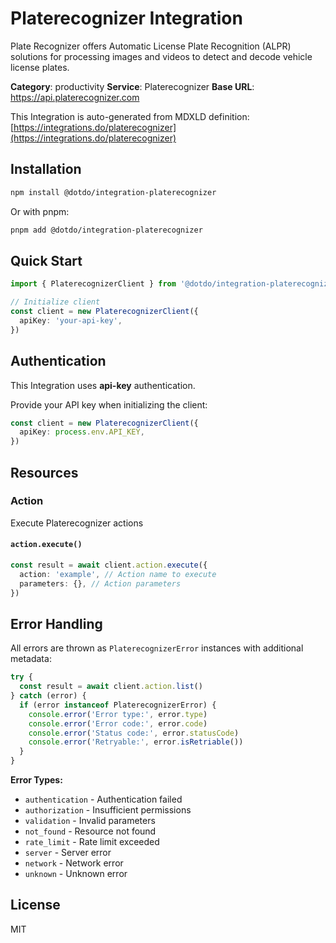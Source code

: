 # Platerecognizer Integration

Plate Recognizer offers Automatic License Plate Recognition (ALPR) solutions for processing images and videos to detect and decode vehicle license plates.

**Category**: productivity
**Service**: Platerecognizer
**Base URL**: https://api.platerecognizer.com

This Integration is auto-generated from MDXLD definition: [https://integrations.do/platerecognizer](https://integrations.do/platerecognizer)

## Installation

```bash
npm install @dotdo/integration-platerecognizer
```

Or with pnpm:

```bash
pnpm add @dotdo/integration-platerecognizer
```

## Quick Start

```typescript
import { PlaterecognizerClient } from '@dotdo/integration-platerecognizer'

// Initialize client
const client = new PlaterecognizerClient({
  apiKey: 'your-api-key',
})
```

## Authentication

This Integration uses **api-key** authentication.

Provide your API key when initializing the client:

```typescript
const client = new PlaterecognizerClient({
  apiKey: process.env.API_KEY,
})
```

## Resources

### Action

Execute Platerecognizer actions

#### `action.execute()`

```typescript
const result = await client.action.execute({
  action: 'example', // Action name to execute
  parameters: {}, // Action parameters
})
```

## Error Handling

All errors are thrown as `PlaterecognizerError` instances with additional metadata:

```typescript
try {
  const result = await client.action.list()
} catch (error) {
  if (error instanceof PlaterecognizerError) {
    console.error('Error type:', error.type)
    console.error('Error code:', error.code)
    console.error('Status code:', error.statusCode)
    console.error('Retryable:', error.isRetriable())
  }
}
```

**Error Types:**

- `authentication` - Authentication failed
- `authorization` - Insufficient permissions
- `validation` - Invalid parameters
- `not_found` - Resource not found
- `rate_limit` - Rate limit exceeded
- `server` - Server error
- `network` - Network error
- `unknown` - Unknown error

## License

MIT
